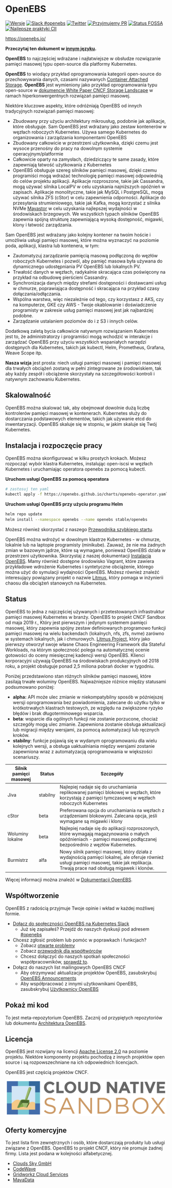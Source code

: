 # OpenEBS

[![Wersje](https://img.shields.io/github/release/openebs/openebs/all.svg?style=flat-square)](https://github.com/openebs/openebs/releases)
[![Slack #openebs](https://img.shields.io/badge/slack-openebs-brightgreen.svg?logo=slack)](https://kubernetes.slack.com/messages/openebs)
[![Twitter](https://img.shields.io/twitter/follow/openebs.svg?style=social&label=Follow)](https://twitter.com/intent/follow?screen_name=openebs)
[![Przyjmujemy PR](https://img.shields.io/badge/PRs-welcome-brightgreen.svg?style=flat-square)](https://github.com/openebs/openebs/blob/master/CONTRIBUTING.md)
[![Status FOSSA](https://app.fossa.com/api/projects/git%2Bgithub.com%2Fopenebs%2Fopenebs.svg?type=shield)](https://app.fossa.com/projects/git%2Bgithub.com%2Fopenebs%2Fopenebs?ref=badge_shield)
[![Najlepsze praktyki CII](https://bestpractices.coreinfrastructure.org/projects/1754/badge)](https://bestpractices.coreinfrastructure.org/projects/1754)

https://openebs.io/

**Przeczytaj ten dokument w [innym języku](translations/#readme).**

**OpenEBS** to najczęściej wdrażane i najłatwiejsze w obsłudze rozwiązanie pamięci masowej typu open-source dla platformy Kubernetes.

**OpenEBS** to wiodący przykład oprogramowania kategorii open-source do przechowywania danych, czasami nazywanych [Container Attached Storage](https://www.cncf.io/blog/2018/04/19/container-attached-storage-a-primer/). **OpenEBS** jest wymieniony jako przykład oprogramowania typu open-source w [dokumencie White Paper CNCF Storage Landscape](https://github.com/cncf/sig-storage/blob/master/CNCF%20Storage%20Landscape%20-%20White%20Paper.pdf) w ramach hiperkonwergentnych rozwiązań pamięci masowej.

Niektóre kluczowe aspekty, które odróżniają OpenEBS od innych tradycyjnych rozwiązań pamięci masowej:
- Zbudowany przy użyciu architektury mikrousług, podobnie jak aplikacje, które obsługuje. Sam OpenEBS jest wdrażany jako zestaw kontenerów w węzłach roboczych Kubernetes. Używa samego Kubernetes do organizowania i zarządzania komponentami OpenEBS
- Zbudowany całkowicie w przestrzeni użytkownika, dzięki czemu jest wysoce przenośny do pracy na dowolnym systemie operacyjnym/platformie
- Całkowicie oparty na zamysłach, dziedziczący te same zasady, które zapewniają łatwość użytkowania z Kubernetes
- OpenEBS obsługuje szereg silników pamięci masowej, dzięki czemu programiści mogą wdrażać technologię pamięci masowej odpowiednią do celów projektu aplikacji. Aplikacje rozproszone, takie jak Cassandra, mogą używać silnika LocalPV w celu uzyskania najniższych opóźnień w zapisach. Aplikacje monolityczne, takie jak MySQL i PostgreSQL, mogą używać silnika ZFS (cStor) w celu zapewnienia odporności. Aplikacje do przesyłania strumieniowego, takie jak Kafka, mogą korzystać z silnika NVMe [Mayastor](https://github.com/openebs/Mayastor) w celu uzyskania najlepszej wydajności w środowiskach brzegowych. We wszystkich typach silników OpenEBS zapewnia spójną strukturę zapewniającą wysoką dostępność, migawki, klony i łatwość zarządzania.

Sam OpenEBS jest wdrażany jako kolejny kontener na twoim hoście i umożliwia usługi pamięci masowej, które można wyznaczyć na poziomie poda, aplikacji, klastra lub kontenera, w tym:
- Zautomatyzuj zarządzanie pamięcią masową podłączoną do węzłów roboczych Kubernetes i pozwól, aby pamięć masowa była używana do dynamicznego udostępniania PV OpenEBS lub lokalnych PV.
- Trwałość danych w węzłach, radykalnie skracająca czas poświęcony na przykład na odbudowę pierścieni Cassandry.
- Synchronizacja danych między strefami dostępności i dostawcami usług w chmurze, poprawiająca dostępność i skracająca na przykład czasy dołączania/odłączania.
- Wspólna warstwa, więc niezależnie od tego, czy korzystasz z AKS, czy na komputerze, GKE czy AWS - Twoje okablowanie i doświadczenie programisty w zakresie usług pamięci masowej jest jak najbardziej podobne.
- Zarządzanie ustalaniem poziomów do i z S3 i innych celów.

Dodatkową zaletą bycia całkowicie natywnym rozwiązaniem Kubernetes jest to, że administratorzy i programiści mogą wchodzić w interakcje i zarządzać OpenEBS przy użyciu wszystkich wspaniałych narzędzi dostępnych dla Kubernetes, takich jak kubectl, Helm, Prometheus, Grafana, Weave Scope itp.

**Nasza wizja** jest prosta: niech usługi pamięci masowej i pamięci masowej dla trwałych obciążeń zostaną w pełni zintegrowane ze środowiskiem, tak aby każdy zespół i obciążenie skorzystały na szczegółowości kontroli i natywnym zachowaniu Kubernetes.

## Skalowalność

OpenEBS można skalować tak, aby obejmował dowolnie dużą liczbę kontrolerów pamięci masowej w kontenerach. Kubernetes służy do dostarczania podstawowych elementów, takich jak używanie etcd do inwentaryzacji. OpenEBS skaluje się w stopniu, w jakim skaluje się Twój Kubernetes.

## Instalacja i rozpoczęcie pracy

OpenEBS można skonfigurować w kilku prostych krokach. Możesz rozpocząć wybór klastra Kubernetes, instalując open-iscsi w węzłach Kubernetes i uruchamiając operatora openebs za pomocą kubectl.

**Uruchom usługi OpenEBS za pomocą operatora**
``` bash
# zastosuj ten yaml
kubectl apply -f https://openebs.github.io/charts/openebs-operator.yaml
```

**Uruchom usługi OpenEBS przy użyciu programu Helm**
```bash
helm repo update
helm install --namespace openebs --name openebs stable/openebs
```

Możesz również skorzystać z naszego [Przewodnika szybkiego startu](https://docs.openebs.io/docs/overview.html).

OpenEBS można wdrożyć w dowolnym klastrze Kubernetes - w chmurze, lokalnie lub na laptopie programisty (minikube). Zauważ, że nie ma żadnych zmian w bazowym jądrze, które są wymagane, ponieważ OpenEBS działa w przestrzeni użytkownika. Skorzystaj z naszej dokumentacji [Instalacja OpenEBS](https://docs.openebs.io/docs/overview.html). Mamy również dostępne środowisko Vagrant, które zawiera przykładowe wdrożenie Kubernetes i syntetyczne obciążenie, którego można użyć do symulacji wydajności OpenEBS. Możesz również znaleźć interesujący powiązany projekt o nazwie [Litmus](https://litmuschaos.io), który pomaga w inżynierii chaosu dla obciążeń stanowych na Kubernetes.

## Status

OpenEBS to jedna z najczęściej używanych i przetestowanych infrastruktur pamięci masowej Kubernetes w branży. OpenEBS to projekt CNCF Sandbox od maja 2019 r., Który jest pierwszym i jedynym systemem pamięci masowej, który zapewnia spójny zestaw definiowanych programowo funkcji pamięci masowej na wielu backendach (lokalnych, nfs, zfs, nvme) zarówno w systemach lokalnych, jak i chmurowych. [Litmus Project](https://litmuschaos.io), który jako pierwszy otworzył swoje własne Chaos Engineering Framework dla Stateful Workloads, na którym społeczność polega na automatycznej ocenie gotowości do oceny miesięcznej kadencji wersji OpenEBS. Klienci korporacyjni używają OpenEBS na środowiskach produkcyjnych od 2018 roku, a projekt obsługuje ponad 2,5 miliona pobrań docker w tygodniu.

Poniżej przedstawiono stan różnych silników pamięci masowej, które zasilają trwałe woluminy OpenEBS. Najważniejsze różnice między statusami podsumowano poniżej:
- **alpha:** API może ulec zmianie w niekompatybilny sposób w późniejszej wersji oprogramowania bez powiadomienia, zalecane do użytku tylko w krótkotrwałych klastrach testowych, ze względu na zwiększone ryzyko błędów i brak długoterminowego wsparcia.
- **beta**: wsparcie dla ogólnych funkcji nie zostanie porzucone, chociaż szczegóły mogą ulec zmianie. Zapewniona zostanie obsługa aktualizacji lub migracji między wersjami, za pomocą automatyzacji lub ręcznych kroków.
- **stabilny**: funkcje pojawią się w wydanym oprogramowaniu dla wielu kolejnych wersji, a obsługa uaktualniania między wersjami zostanie zapewniona wraz z automatyzacją oprogramowania w większości scenariuszy.


| Silnik pamięci masowej | Status | Szczegóły |
| --- | --- | --- |
| Jiva | stabilny | Najlepiej nadaje się do uruchamiania replikowanej pamięci blokowej w węzłach, które korzystają z pamięci tymczasowej w węzłach roboczych Kubernetes |
| cStor | beta | Preferowana opcja do uruchamiania na węzłach z urządzeniami blokowymi. Zalecana opcja, jeśli wymagane są migawki i klony |
| Woluminy lokalne | beta | Najlepiej nadaje się do aplikacji rozproszonych, które wymagają magazynowania o małych opóźnieniach - pamięci masowej podłączanej bezpośrednio z węzłów Kubernetes. |
| Burmistrz | alfa | Nowy silnik pamięci masowej, który działa z wydajnością pamięci lokalnej, ale oferuje również usługi pamięci masowej, takie jak replikacja. Trwają prace nad obsługą migawek i klonów. |

Więcej informacji można znaleźć w [Dokumentacji OpenEBS](https://docs.openebs.io/docs/next/quickstart.html).

## Współtworzenie

OpenEBS z radością przyjmuje Twoje opinie i wkład w każdej możliwej formie.

- [Dołącz do społeczności OpenEBS na Kubernetes Slack](https://kubernetes.slack.com)
  - Już się zapisałeś? Przejdź do naszych dyskusji pod adresem [#openebs](https://kubernetes.slack.com/messages/openebs/)
- Chcesz zgłosić problem lub pomóc w poprawkach i funkcjach?
  - Zobacz [otwarte problemy](https://github.com/openebs/openebs/issues)
  - Zobacz [przewodnik dla współtwórców](./CONTRIBUTING.pl.md)
  - Chcesz dołączyć do naszych spotkań społeczności współpracowników, [sprawdź to](./community/README.md).
- Dołącz do naszych list mailingowych OpenEBS CNCF
  - Aby otrzymywać aktualizacje projektów OpenEBS, zasubskrybuj [OpenEBS Announcements](https://lists.cncf.io/g/cncf-openebs-announcements)
  - Aby współpracować z innymi użytkownikami OpenEBS, zasubskrybuj [Użytkownicy OpenEBS](https://lists.cncf.io/g/cncf-openebs-users)

## Pokaż mi kod

To jest meta-repozytorium OpenEBS. Zacznij od przypiętych repozytoriów lub dokumentu [Architektura OpenEBS](./contrib/design/README.md).

## Licencja

OpenEBS jest rozwijany na licencji [Apache License 2.0](https://github.com/openebs/openebs/blob/master/LICENSE) na poziomie projektu. Niektóre komponenty projektu pochodzą z innych projektów open source i są rozpowszechniane na ich odpowiednich licencjach.

OpenEBS jest częścią projektów CNCF.

[![Projekt CNCF Sandbox](https://raw.githubusercontent.com/cncf/artwork/master/other/cncf-sandbox/horizontal/color/cncf-sandbox-horizontal-color.png)](https://landscape.cncf.io/selected=open-ebs)


## Oferty komercyjne

To jest lista firm zewnętrznych i osób, które dostarczają produkty lub usługi związane z OpenEBS. OpenEBS to projekt CNCF, który nie promuje żadnej firmy. Lista jest podana w kolejności alfabetycznej.
- [Clouds Sky GmbH](https://cloudssky.com/en/)
- [CodeWave](https://codewave.eu/)
- [Gridworkz Cloud Services](https://gridworkz.com/)
- [MayaData](https://mayadata.io/)